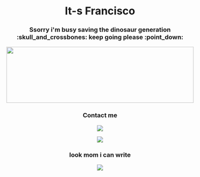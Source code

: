 <h1 align="center"> It-s Francisco</h1>

<h3 align="center"> Ssorry i'm busy saving the dinosaur generation :skull_and_crossbones: keep going please  :point_down: </h3>		
<p align="center"> 
  <img src="https://hackster.imgix.net/uploads/attachments/1097058/Dino_non-birthday_version-1.gif?auto=compress&gifq=35&w=680&h=510&fit=max" width="500" height="150" />
</p>

<h3 align="center"> Contact me </h3>

<p align="center">
  <a href= "https://www.linkedin.com/in/francisco-garcia-1a46aa5a/">
  <img align="center" src="https://img.icons8.com/external-justicon-lineal-color-justicon/64/000000/external-linkedin-social-media-justicon-lineal-color-justicon.png" /> 
  </a>
</p>

<p align="center">
<img src="https://komarev.com/ghpvc/?username=atsepa&label=stalkers&color=grey" />
</p>


<h3 align="center"> look mom i can write  </h3>


<p align="center">
<img src="https://github-readme-stats.vercel.app/api/top-langs/?username=atsepa&layout=compact" />
</p>
